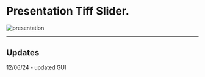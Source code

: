 # Presentation Tiff Slider.

![presentation](https://github.com/user-attachments/assets/5fca09c9-babc-47f2-89b7-39448f1c745d)

- - -

## Updates

12/06/24 - updated GUI 
